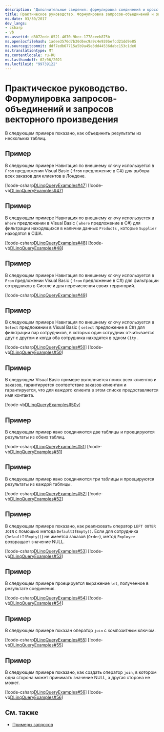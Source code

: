 ```yaml
---
description: 'Дополнительные сведения: формулировка соединений и кросс-по продукту запросов'
title: Практическое руководство. Формулировка запросов-объединений и запросов векторного произведения
ms.date: 03/30/2017
dev_langs:
- csharp
- vb
ms.assetid: d8072ede-0521-4670-9bec-1778ceeb875b
ms.openlocfilehash: 1adee3576d7b30d6ec9a9c4e920befcd21dd9e85
ms.sourcegitcommit: ddf7edb67715a5b9a45e3dd44536dabc153c1de0
ms.translationtype: MT
ms.contentlocale: ru-RU
ms.lasthandoff: 02/06/2021
ms.locfileid: "99739122"
---
```

# <a name="formulate-joins-and-cross-product-queries"></a>Практическое руководство. Формулировка запросов-объединений и запросов векторного произведения

В следующем примере показано, как объединить результаты из нескольких таблиц.  
  
## <a name="example"></a>Пример  

 В следующем примере Навигация по внешнему ключу используется в `From` предложении Visual Basic ( `from` предложение в C#) для выбора всех заказов для клиентов в Лондоне.  
  
 [!code-csharp[DLinqQueryExamples#47](../../../../../../samples/snippets/csharp/VS_Snippets_Data/DLinqQueryExamples/cs/Program.cs#47)]
 [!code-vb[DLinqQueryExamples#47](../../../../../../samples/snippets/visualbasic/VS_Snippets_Data/DLinqQueryExamples/vb/Module1.vb#47)]  
  
## <a name="example"></a>Пример  

 В следующем примере Навигация по внешнему ключу используется в `Where` предложении в Visual Basic ( `where` предложение в C#) для фильтрации находящихся в наличии данных `Products` , которые `Supplier` находятся в США.  
  
 [!code-csharp[DLinqQueryExamples#48](../../../../../../samples/snippets/csharp/VS_Snippets_Data/DLinqQueryExamples/cs/Program.cs#48)]
 [!code-vb[DLinqQueryExamples#48](../../../../../../samples/snippets/visualbasic/VS_Snippets_Data/DLinqQueryExamples/vb/Module1.vb#48)]  
  
## <a name="example"></a>Пример  

 В следующем примере Навигация по внешнему ключу используется в `From` предложении Visual Basic ( `from` предложение в C#) для фильтрации сотрудников в Сиэтле и для перечисления своих территорий.  
  
 [!code-csharp[DLinqQueryExamples#49](../../../../../../samples/snippets/csharp/VS_Snippets_Data/DLinqQueryExamples/cs/Program.cs#49)]  
  
## <a name="example"></a>Пример  

 В следующем примере Навигация по внешнему ключу используется в `Select` предложении в Visual Basic ( `select` предложение в C#) для фильтрации пар сотрудников, в которых один сотрудник отчитывается друг с другом и когда оба сотрудника находятся в одном `City` .  
  
 [!code-csharp[DLinqQueryExamples#50](../../../../../../samples/snippets/csharp/VS_Snippets_Data/DLinqQueryExamples/cs/Program.cs#50)]
 [!code-vb[DLinqQueryExamples#50](../../../../../../samples/snippets/visualbasic/VS_Snippets_Data/DLinqQueryExamples/vb/Module1.vb#50)]  
  
## <a name="example"></a>Пример  

 В следующем Visual Basic примере выполняется поиск всех клиентов и заказов, гарантируется соответствие заказов клиентам и гарантируется, что для каждого клиента в этом списке предоставляется имя контакта.  
  
 [!code-vb[DLinqQueryExamples#50v](../../../../../../samples/snippets/visualbasic/VS_Snippets_Data/DLinqQueryExamples/vb/Module1.vb#50v)]  
  
## <a name="example"></a>Пример  

 В следующем пример явно соединяются две таблицы и проецируются результаты из обеих таблиц.  
  
 [!code-csharp[DLinqQueryExamples#51](../../../../../../samples/snippets/csharp/VS_Snippets_Data/DLinqQueryExamples/cs/Program.cs#51)]
 [!code-vb[DLinqQueryExamples#51](../../../../../../samples/snippets/visualbasic/VS_Snippets_Data/DLinqQueryExamples/vb/Module1.vb#51)]  
  
## <a name="example"></a>Пример  

 В следующем пример явно соединяются три таблицы и проецируются результаты из каждой таблицы.  
  
 [!code-csharp[DLinqQueryExamples#52](../../../../../../samples/snippets/csharp/VS_Snippets_Data/DLinqQueryExamples/cs/Program.cs#52)]
 [!code-vb[DLinqQueryExamples#52](../../../../../../samples/snippets/visualbasic/VS_Snippets_Data/DLinqQueryExamples/vb/Module1.vb#52)]  
  
## <a name="example"></a>Пример  

 В следующем примере показано, как реализовать оператор `LEFT OUTER JOIN` с помощью метода `DefaultIfEmpty()`. Если для сотрудника (`DefaultIfEmpty()`) не имеется заказов (`Order`), метод `Employee` возвращает значение NULL.  
  
 [!code-csharp[DLinqQueryExamples#53](../../../../../../samples/snippets/csharp/VS_Snippets_Data/DLinqQueryExamples/cs/Program.cs#53)]
 [!code-vb[DLinqQueryExamples#53](../../../../../../samples/snippets/visualbasic/VS_Snippets_Data/DLinqQueryExamples/vb/Module1.vb#53)]  
  
## <a name="example"></a>Пример  

 В следующем примере проецируется выражение `let`, полученное в результате соединения.  
  
 [!code-csharp[DLinqQueryExamples#54](../../../../../../samples/snippets/csharp/VS_Snippets_Data/DLinqQueryExamples/cs/Program.cs#54)]
 [!code-vb[DLinqQueryExamples#54](../../../../../../samples/snippets/visualbasic/VS_Snippets_Data/DLinqQueryExamples/vb/Module1.vb#54)]  
  
## <a name="example"></a>Пример  

 В следующем примере показан оператор `join` с композитным ключом.  
  
 [!code-csharp[DLinqQueryExamples#55](../../../../../../samples/snippets/csharp/VS_Snippets_Data/DLinqQueryExamples/cs/Program.cs#55)]
 [!code-vb[DLinqQueryExamples#55](../../../../../../samples/snippets/visualbasic/VS_Snippets_Data/DLinqQueryExamples/vb/Module1.vb#55)]  
  
## <a name="example"></a>Пример  

 В следующем примере показано, как создать оператор `join`, в котором одна сторона может принимать значение NULL, а другая сторона не может.  
  
 [!code-csharp[DLinqQueryExamples#56](../../../../../../samples/snippets/csharp/VS_Snippets_Data/DLinqQueryExamples/cs/Program.cs#56)]
 [!code-vb[DLinqQueryExamples#56](../../../../../../samples/snippets/visualbasic/VS_Snippets_Data/DLinqQueryExamples/vb/Module1.vb#56)]  
  
## <a name="see-also"></a>См. также

- [Примеры запросов](query-examples.md)
